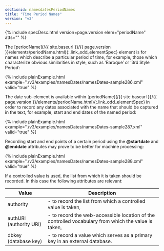 ```yaml
---
sectionid: namesdatesPeriodNames
title: "Time Period Names"
version: "v3"
---
```






{% include specDesc.html version=page.version elem="periodName" atts="" %}



The [periodName](/{{ site.baseurl }}/{{ page.version }}/elements/periodName.html){:.link_odd_elementSpec} element is for names which describe a particular
period of time, for example, those which characterize obvious similarities in style,
such as
‘Baroque’ or ‘3rd Style Period’:

{% include plainExample.html example="./v3/examples/namesDates/namesDates-sample286.xml" valid="true" %}


The date sub-element is available within [periodName](/{{ site.baseurl }}/{{ page.version }}/elements/periodName.html){:.link_odd_elementSpec} in order to
record any dates associated with the name that should be captured in the text, for
example,
start and end dates of the named period:

{% include plainExample.html example="./v3/examples/namesDates/namesDates-sample287.xml" valid="true" %}

Recording start and end points of a certain period using the **@startdate** and
**@enddate** attributes may prove to be better for machine processing:

{% include plainExample.html example="./v3/examples/namesDates/namesDates-sample288.xml" valid="true" %}

If a controlled value is used, the list from which it is taken should be recorded.
In this
case the following attributes are relevant:

<table class="table table-striped table-hover">
   <thead>
      <tr>
         <th>Value</th>
         <th>Description</th>
      </tr>
   </thead>
   <tbody>
      <tr>
         <td>
            <span class="att">authority</span>
         </td>
         <td> - to record the list from which a controlled value is taken,</td>
      </tr>
      <tr>
         <td>
            <span class="att">authURI</span> (authority URI)
         </td>
         <td> - to record the web-accessible location of the controlled vocabulary from which the
            value is taken,
         </td>
      </tr>
      <tr>
         <td>
            <span class="att">dbkey</span> (database key)
         </td>
         <td> - to record a value which serves as a primary key in an external database.</td>
      </tr>
   </tbody>
</table>



